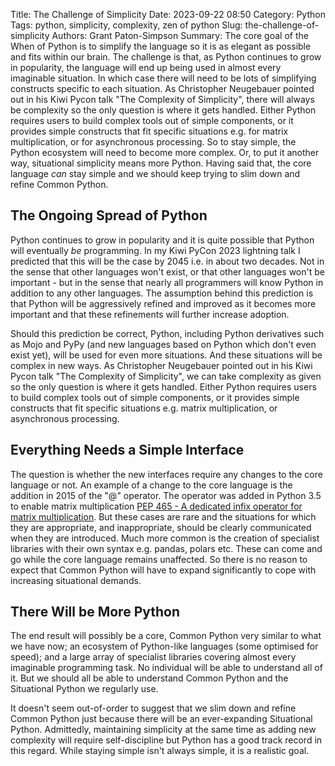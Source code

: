 Title: The Challenge of Simplicity
Date: 2023-09-22 08:50
Category: Python
Tags: python, simplicity, complexity, zen of python
Slug: the-challenge-of-simplicity
Authors: Grant Paton-Simpson
Summary: The core goal of the When of Python is to simplify the language so it is as elegant as possible and fits within our brain. The challenge is that, as Python continues to grow in popularity, the language will end up being used in almost every imaginable situation. In which case there will need to be lots of simplifying constructs specific to each situation. As Christopher Neugebauer pointed out in his Kiwi Pycon talk "The Complexity of Simplicity", there will always be complexity so the only question is where it gets handled. Either Python requires users to build complex tools out of simple components, or it provides simple constructs that fit specific situations e.g. for matrix multiplication, or for asynchronous processing. So to stay simple, the Python ecosystem will need to become more complex. Or, to put it another way, situational simplicity means more Python. Having said that, the core language _can_ stay simple and we should keep trying to slim down and refine Common Python.

The Ongoing Spread of Python
----------------------------

Python continues to grow in popularity and it is quite possible that Python will eventually _be_ programming. In my Kiwi PyCon 2023 lightning talk I predicted that this will be the case by 2045 i.e. in about two decades. Not in the sense that other languages won't exist, or that other languages won't be important - but in the sense that nearly all programmers will know Python in addition to any other languages. The assumption behind this prediction is that Python will be aggressively refined and improved as it becomes more important and that these refinements will further increase adoption.

Should this prediction be correct, Python, including Python derivatives such as Mojo and PyPy (and new languages based on Python which don't even exist yet), will be used for even more situations. And these situations will be complex in new ways. As Christopher Neugebauer pointed out in his Kiwi Pycon talk "The Complexity of Simplicity", we can take complexity as given so the only question is where it gets handled. Either Python requires users to build complex tools out of simple components, or it provides simple constructs that fit specific situations e.g. matrix multiplication, or asynchronous processing.

Everything Needs a Simple Interface
-----------------------------------

The question is whether the new interfaces require any changes to the core language or not. An example of a change to the core language is the addition in 2015 of the "@" operator. The operator was added in Python 3.5 to enable matrix multiplication [PEP 465 - A dedicated infix operator for matrix multiplication](https://docs.python.org/3/whatsnew/3.5.html#pep-465-a-dedicated-infix-operator-for-matrix-multiplication). But these cases are rare and the situations for which they are appropriate, and inappropriate, should be clearly communicated when they are introduced. Much more common is the creation of specialist libraries with their own syntax e.g. pandas, polars etc. These can come and go while the core language remains unaffected. So there is no reason to expect that Common Python will have to expand significantly to cope with increasing situational demands.

There Will be More Python
-------------------------

The end result will possibly be a core, Common Python very similar to what we have now; an ecosystem of Python-like languages (some optimised for speed); and a large array of specialist libraries covering almost every imaginable programming task. No individual will be able to understand all of it. But we should all be able to understand Common Python and the Situational Python we regularly use.

It doesn't seem out-of-order to suggest that we slim down and refine Common Python just because there will be an ever-expanding Situational Python. Admittedly, maintaining simplicity at the same time as adding new complexity will require self-discipline but Python has a good track record in this regard. While staying simple isn't always simple, it is a realistic goal.
